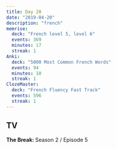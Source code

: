```yaml
---
title: Day 20
date: "2019-04-20"
description: "french"
memrise:
  deck: "French level 5, level 6"
  events: 369
  minutes: 17
  streak: 1
Anki:
  deck: "5000 Most Common French Words"
  events: 94
  minutes: 10
  streak: 1
ClozeMaster:
  deck: "French Fluency Fast Track"
  events: 596
  streak: 1
---
```


<h2>TV</h2>
<strong>The Break: </strong>Season 2 / Episode 5
